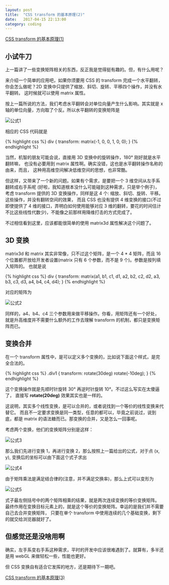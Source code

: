 ```yaml
---
layout: post
title:  "CSS transform 的基本原理(2)"
date:   2017-04-15 22:13:00
category: coding
---
```


[CSS transform 的基本原理(1)](http://crazydogs.github.io/coding/2017/04/15/CSS-transform-%E5%8E%9F%E7%90%86.html)

## 小试牛刀

上一篇讲了一些变换矩阵相关的东西，反正我是觉得挺有趣的。但，有什么用呢？

来介绍一个简单的应用吧，如果你须要用 CSS 的 transform 完成一个水平翻转，
你会怎么做呢？2D 变换中只提供了缩放、斜切、旋转、平移四个操作，并没有水平翻转。
这时候就可以使用 matrix 属性。

按上一篇所说的方法，我们考虑水平翻转会对单位向量产生什么影响。其实就是 x
轴的单位向量，方向取了个反。所以水平翻转的变换矩阵是

![公式1](http://crazydogs.github.io/images/css_transform_2_1.png)

相应的 CSS 代码就是

{% highlight css %}
div {
    transform: matrix(-1, 0, 0, 1, 0, 0);
}
{% endhighlight %}

当然，机智的朋友可能会说，直接用 3D 变换中的旋转操作，180° 刚好就是水平翻转嘛，
也没有必要用到 matrix 属性啊。确实没错，这也是水平翻转操作名称的由来，而且，
这种用高维空间解决低维空间的思想，也非常酷。

但这样，又带来了一个新的问题。如果有个需求，是要把一个 3 维空间从左手系翻转成右手系呢
(好啦，我知道根本没什么可能碰到这种需求，只是举个例子)，考虑 transform 提供的
3D 变换操作，同样是这 4 个: 缩放、斜切、旋转、平移。这些操作，并没有翻转空间的效果，
而且 CSS 也没有提供 4 维变换的接口(不过即使提供了 4 维的接口，弄明白如何使用能够对应
3 维的翻转，要花的时间估计不比这些线性代数少)，不能像之前那样用降维打击的方式完成了。

不过相信看到这里，应该都能很简单的使用 matrix3d 属性解决这个问题了。

## 3D 变换

matrix3d 和 matrix 其实非常像，只不过这个矩阵，是一个 4 * 4 矩阵，而且 16
个位置都开放给开发者设置(matrix 只有 6 个参数，而不是 9 个)。参数是按列填入矩阵的。
也就是说

{% highlight css %}
div {
    transform: matrix(a1, b1, c1, d1, a2, b2, c2, d2, a3, b3, c3, d3, a4, b4, c4, d4);
}
{% endhighlight %}

对应的矩阵为

![公式2](http://crazydogs.github.io/images/css_transform_2_2.png)

同样的，a4、b4、c4 三个参数用来做平移操作。你看，用矩阵还有一个好处，
就是升高维度并不需要什么额外的工作去理解 transform 的机制，都只是变换矩阵而已。

## 变换合并

在一个 transform 属性中，是可以定义多个变换的，比如说下面这个样式，是完全合法的。

{% highlight css %}
.div1 {
    transform: rotate(30deg) rotate(-10deg);
}
{% endhighlight %}

这个变换操作就是先顺时针旋转 30° 再逆时针旋转 10°。不过这么写实在太傻逼了，
直接写 **rotate(20deg)** 效果其实也是一样的。

这说明，其实多个线性变换，是可以合并的，或者说找到一个等价的线性变换来代替它。
而且不一定要求变换是同一类型，任意的都可以，毕竟之前说过，说到底，都是 matrix
的语法糖而已。那变换的合并，又是怎么一回事呢。

考虑两个变换，他们的变换矩阵分别是这样：

![公式3](http://crazydogs.github.io/images/css_transform_2_3.png)

那么我们先进行变换 1，再进行变换 2，那么按照上一篇给出的公式，对于点 (x, y),
变换后的坐标可以由下面这个式子求出

![公式4](http://crazydogs.github.io/images/css_transform_2_4.png)

由于矩阵乘法是满足结合律的(注意，并不满足交换率)，那么上式可以变形为

![公式5](http://crazydogs.github.io/images/css_transform_2_5.png)

式子最左侧括号中的两个矩阵相乘的结果，就是两次连续变换的等价变换矩阵。
最终作用在变换目标元素上的，就是这个等价的变换矩阵。幸运的是我们并不需要自己去合并变换矩阵，
只要在单个 transform 中使用连续的几个基础变换，剩下的就交给浏览器就好了。

## 但感觉还是没啥用啊

确实，左手系变右手系这种需求，平时的开发中应该很难遇到了。就算有，多半还是用
webGL 来做轻松一些，性能也更好。

但 CSS 变换自有适合它发挥的地方，还是期待下一期吧。

[CSS transform 的基本原理(3)](http://crazydogs.github.io/coding/2017/04/18/CSS-transform-%E5%8E%9F%E7%90%863.html)
